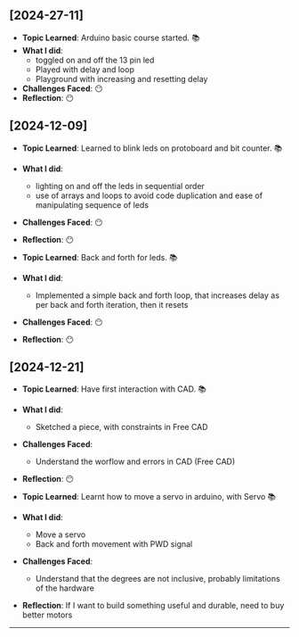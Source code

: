 ## [2024-27-11]

- **Topic Learned**: Arduino basic course started. 📚
- **What I did**:  
    - toggled on and off the 13 pin led
    - Played with delay and loop
    - Playground with increasing and resetting delay
- **Challenges Faced**: 😶
- **Reflection**: 😶

## [2024-12-09]

- **Topic Learned**: Learned to blink leds on protoboard and bit counter. 📚
- **What I did**:  
    - lighting on and off the leds in sequential order
    - use of arrays and loops to avoid code duplication and ease of manipulating sequence of leds
- **Challenges Faced**: 😶
- **Reflection**: 😶

- **Topic Learned**: Back and forth for leds. 📚
- **What I did**:  
    - Implemented a simple back and forth loop, that increases delay as per back and forth iteration, then it resets
- **Challenges Faced**: 😶
- **Reflection**: 😶

## [2024-12-21]

- **Topic Learned**: Have first interaction with CAD. 📚
- **What I did**:  
    - Sketched a piece, with constraints in Free CAD
- **Challenges Faced**: 
    - Understand the worflow and errors in CAD (Free CAD)
- **Reflection**: 😶

- **Topic Learned**: Learnt how to move a servo in arduino, with Servo 📚
- **What I did**:  
    - Move a servo
    - Back and forth movement with PWD signal
- **Challenges Faced**: 
    - Understand that the degrees are not inclusive, probably limitations of the hardware
- **Reflection**: If I want to build something useful and durable, need to buy better motors
---

